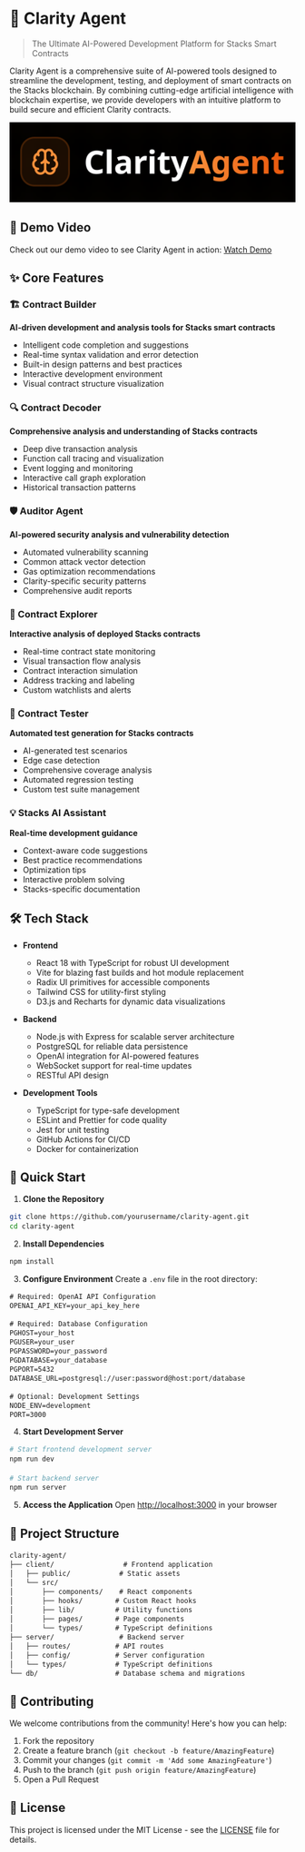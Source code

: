 # 🤖 Clarity Agent

> The Ultimate AI-Powered Development Platform for Stacks Smart Contracts

Clarity Agent is a comprehensive suite of AI-powered tools designed to streamline the development, testing, and deployment of smart contracts on the Stacks blockchain. By combining cutting-edge artificial intelligence with blockchain expertise, we provide developers with an intuitive platform to build secure and efficient Clarity contracts.

![Clarity Agent Preview](client/preview.png)

## 🎥 Demo Video
Check out our demo video to see Clarity Agent in action: [Watch Demo](https://youtu.be/rZAjNDlkY4Q)

## ✨ Core Features

### 🏗️ Contract Builder
**AI-driven development and analysis tools for Stacks smart contracts**
- Intelligent code completion and suggestions
- Real-time syntax validation and error detection
- Built-in design patterns and best practices
- Interactive development environment
- Visual contract structure visualization

### 🔍 Contract Decoder
**Comprehensive analysis and understanding of Stacks contracts**
- Deep dive transaction analysis
- Function call tracing and visualization
- Event logging and monitoring
- Interactive call graph exploration
- Historical transaction patterns

### 🛡️ Auditor Agent
**AI-powered security analysis and vulnerability detection**
- Automated vulnerability scanning
- Common attack vector detection
- Gas optimization recommendations
- Clarity-specific security patterns
- Comprehensive audit reports

### 🔎 Contract Explorer
**Interactive analysis of deployed Stacks contracts**
- Real-time contract state monitoring
- Visual transaction flow analysis
- Contract interaction simulation
- Address tracking and labeling
- Custom watchlists and alerts

### 🧪 Contract Tester
**Automated test generation for Stacks contracts**
- AI-generated test scenarios
- Edge case detection
- Comprehensive coverage analysis
- Automated regression testing
- Custom test suite management

### 💡 Stacks AI Assistant
**Real-time development guidance**
- Context-aware code suggestions
- Best practice recommendations
- Optimization tips
- Interactive problem solving
- Stacks-specific documentation

## 🛠️ Tech Stack

- **Frontend**
  - React 18 with TypeScript for robust UI development
  - Vite for blazing fast builds and hot module replacement
  - Radix UI primitives for accessible components
  - Tailwind CSS for utility-first styling
  - D3.js and Recharts for dynamic data visualizations

- **Backend**
  - Node.js with Express for scalable server architecture
  - PostgreSQL for reliable data persistence
  - OpenAI integration for AI-powered features
  - WebSocket support for real-time updates
  - RESTful API design

- **Development Tools**
  - TypeScript for type-safe development
  - ESLint and Prettier for code quality
  - Jest for unit testing
  - GitHub Actions for CI/CD
  - Docker for containerization

## 🚀 Quick Start

1. **Clone the Repository**
```bash
git clone https://github.com/yourusername/clarity-agent.git
cd clarity-agent
```

2. **Install Dependencies**
```bash
npm install
```

3. **Configure Environment**
Create a `.env` file in the root directory:
```env
# Required: OpenAI API Configuration
OPENAI_API_KEY=your_api_key_here

# Required: Database Configuration
PGHOST=your_host
PGUSER=your_user
PGPASSWORD=your_password
PGDATABASE=your_database
PGPORT=5432
DATABASE_URL=postgresql://user:password@host:port/database

# Optional: Development Settings
NODE_ENV=development
PORT=3000
```

4. **Start Development Server**
```bash
# Start frontend development server
npm run dev

# Start backend server
npm run server
```

5. **Access the Application**
Open [http://localhost:3000](http://localhost:3000) in your browser

## 📁 Project Structure

```
clarity-agent/
├── client/                 # Frontend application
│   ├── public/            # Static assets
│   └── src/
│       ├── components/    # React components
│       ├── hooks/        # Custom React hooks
│       ├── lib/          # Utility functions
│       ├── pages/        # Page components
│       └── types/        # TypeScript definitions
├── server/                # Backend server
│   ├── routes/           # API routes
│   ├── config/           # Server configuration
│   └── types/            # TypeScript definitions
└── db/                   # Database schema and migrations
```

## 🤝 Contributing

We welcome contributions from the community! Here's how you can help:

1. Fork the repository
2. Create a feature branch (`git checkout -b feature/AmazingFeature`)
3. Commit your changes (`git commit -m 'Add some AmazingFeature'`)
4. Push to the branch (`git push origin feature/AmazingFeature`)
5. Open a Pull Request

## 📄 License

This project is licensed under the MIT License - see the [LICENSE](LICENSE) file for details.

